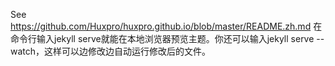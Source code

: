 See https://github.com/Huxpro/huxpro.github.io/blob/master/README.zh.md
在命令行输入jekyll serve就能在本地浏览器预览主题。你还可以输入jekyll serve --watch，这样可以边修改边自动运行修改后的文件。
